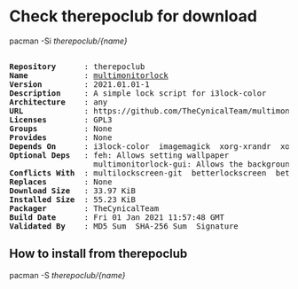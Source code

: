 # Check therepoclub for download

        
pacman -Si *therepoclub/{name}*

<div class="highlight"><pre class="highlight"><text>
<b>Repository</b>      : therepoclub
<b>Name</b>            : <a href='../../x86_64/multimonitorlock-2021.01.01-1-any.pkg.tar.zst'>multimonitorlock</a>
<b>Version</b>         : 2021.01.01-1
<b>Description</b>     : A simple lock script for i3lock-color
<b>Architecture</b>    : any
<b>URL</b>             : https://github.com/TheCynicalTeam/multimonitorlock
<b>Licenses</b>        : GPL3
<b>Groups</b>          : None
<b>Provides</b>        : None
<b>Depends On</b>      : i3lock-color  imagemagick  xorg-xrandr  xorg-xdpyinfo  bc
<b>Optional Deps</b>   : feh: Allows setting wallpaper
                  multimonitorlock-gui: Allows the background to be changed
<b>Conflicts With</b>  : multilockscreen-git  betterlockscreen  betterlockscreen-git
<b>Replaces</b>        : None
<b>Download Size</b>   : 33.97 KiB
<b>Installed Size</b>  : 55.23 KiB
<b>Packager</b>        : TheCynicalTeam <wayne6324@gmail.com>
<b>Build Date</b>      : Fri 01 Jan 2021 11:57:48 GMT
<b>Validated By</b>    : MD5 Sum  SHA-256 Sum  Signature
</text></pre></div>

## How to install from therepoclub

        
pacman -S *therepoclub/{name}*
